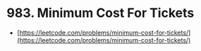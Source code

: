 # 983. Minimum Cost For Tickets

- [https://leetcode.com/problems/minimum-cost-for-tickets/](https://leetcode.com/problems/minimum-cost-for-tickets/)
